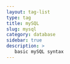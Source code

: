 ```yaml
---
layout: tag-list
type: tag
title: mySQL
slug: mysql
category: database
sidebar: true
description: >
   basic mySQL syntax
---
```

